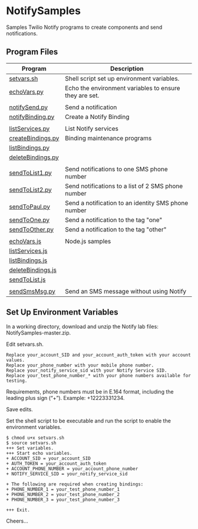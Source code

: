 # NotifySamples

Samples Twilio Notify programs to create components and send notifications. 

## Program Files

|Program    | Description                                          |
|-----------|------------------------------------------------------|
|[setvars.sh](https://github.com/tigerfarm/NotifySamples/blob/master/setvars.sh) |Shell script set up environment variables.            |
|[echoVars.py](https://github.com/tigerfarm/NotifySamples/blob/master/echoVars.py)|Echo the environment variables to ensure they are set.|
| | |
|[notifySend.py](https://github.com/tigerfarm/NotifySamples/blob/master/notifySend.py)|Send a notification |
|[notifyBinding.py](https://github.com/tigerfarm/NotifySamples/blob/master/notifyBinding.py)|Create a Notify Binding |
| | |
|[listServices.py](https://github.com/tigerfarm/NotifySamples/blob/master/listServices.py)|List Notify services |
|[createBindings.py](https://github.com/tigerfarm/NotifySamples/blob/master/createBindings.py)|Binding maintenance programs|
|[listBindings.py](https://github.com/tigerfarm/NotifySamples/blob/master/listBindings.py)| |
|[deleteBindings.py](https://github.com/tigerfarm/NotifySamples/blob/master/deleteBindings.py)| |
| | |
|[sendToList1.py](https://github.com/tigerfarm/NotifySamples/blob/master/sendToList1.py)|Send notifications to one SMS phone number |
|[sendToList2.py](https://github.com/tigerfarm/NotifySamples/blob/master/sendToList2.py)|Send notifications to a list of 2 SMS phone number |
|[sendToPaul.py](https://github.com/tigerfarm/NotifySamples/blob/master/sendToPaul.py)|Send a notification to an identity SMS phone number |
|[sendToOne.py](https://github.com/tigerfarm/NotifySamples/blob/master/sendToOne.py)|Send a notification to the tag "one" |
|[sendToOther.py](https://github.com/tigerfarm/NotifySamples/blob/master/sendToOther.py)|Send a notification to the tag "other" |
| | |
|[echoVars.js](https://github.com/tigerfarm/NotifySamples/blob/master/echoVars.js)|Node.js samples
|[listServices.js](https://github.com/tigerfarm/NotifySamples/blob/master/listServices.js)
|[listBindings.js](https://github.com/tigerfarm/NotifySamples/blob/master/listBindings.js)
|[deleteBindings.js](https://github.com/tigerfarm/NotifySamples/blob/master/deleteBindings.js)
|[sendToList.js](https://github.com/tigerfarm/NotifySamples/blob/master/listServices.js)
| | |
|[sendSmsMsg.py](https://github.com/tigerfarm/NotifySamples/blob/master/sendSmsMsg.py)|Send an SMS message without using Notify

## Set Up Environment Variables

In a working directory, download and unzip the Notify lab files: NotifySamples-master.zip.

Edit setvars.sh.

    Replace your_account_SID and your_account_auth_token with your account values.
    Replace your_phone_number with your mobile phone number.
    Replace your_notify_service_sid with your Notify Service SID.
    Replace your_test_phone_number_* with your phone numbers available for testing.

Requirements, phone numbers must be in E.164 format, including the leading plus sign (“+”). Example: +12223331234.

Save edits.

Set the shell script to be executable and run the script to enable the environment variables.
````
$ chmod u+x setvars.sh
$ source setvars.sh
+++ Set variables.
+++ Start echo variables.
+ ACCOUNT_SID = your_account_SID
+ AUTH_TOKEN = your_account_auth_token
+ ACCOUNT_PHONE_NUMBER = your_account_phone_number
+ NOTIFY_SERVICE_SID = your_notify_service_sid

+ The following are required when creating bindings:
+ PHONE_NUMBER_1 = your_test_phone_number_1
+ PHONE_NUMBER_2 = your_test_phone_number_2
+ PHONE_NUMBER_3 = your_test_phone_number_3

+++ Exit.
````

Cheers...
